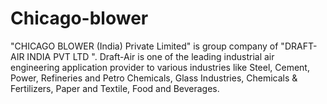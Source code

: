 Chicago-blower
==============

"CHICAGO BLOWER (India) Private Limited" is group company of "DRAFT-AIR INDIA PVT LTD ". Draft-Air is one of the leading industrial air engineering application provider to various industries like Steel, Cement, Power, Refineries and Petro Chemicals, Glass Industries, Chemicals &amp; Fertilizers, Paper and Textile, Food and Beverages.